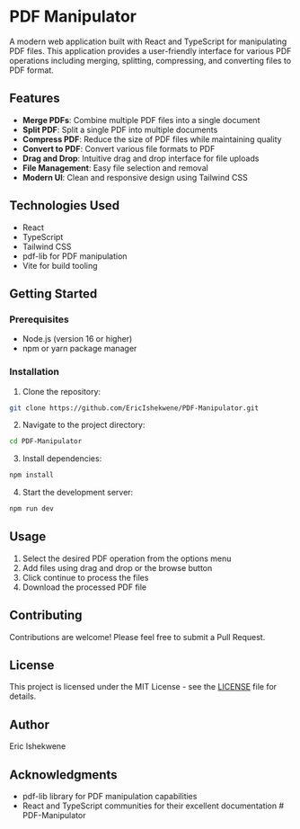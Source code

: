 # PDF Manipulator

A modern web application built with React and TypeScript for manipulating PDF files. This application provides a user-friendly interface for various PDF operations including merging, splitting, compressing, and converting files to PDF format.

## Features

- **Merge PDFs**: Combine multiple PDF files into a single document
- **Split PDF**: Split a single PDF into multiple documents
- **Compress PDF**: Reduce the size of PDF files while maintaining quality
- **Convert to PDF**: Convert various file formats to PDF
- **Drag and Drop**: Intuitive drag and drop interface for file uploads
- **File Management**: Easy file selection and removal
- **Modern UI**: Clean and responsive design using Tailwind CSS

## Technologies Used

- React
- TypeScript
- Tailwind CSS
- pdf-lib for PDF manipulation
- Vite for build tooling

## Getting Started

### Prerequisites

- Node.js (version 16 or higher)
- npm or yarn package manager

### Installation

1. Clone the repository:
```bash
git clone https://github.com/EricIshekwene/PDF-Manipulator.git
```

2. Navigate to the project directory:
```bash
cd PDF-Manipulator
```

3. Install dependencies:
```bash
npm install
```

4. Start the development server:
```bash
npm run dev
```

## Usage

1. Select the desired PDF operation from the options menu
2. Add files using drag and drop or the browse button
3. Click continue to process the files
4. Download the processed PDF file

## Contributing

Contributions are welcome! Please feel free to submit a Pull Request.

## License

This project is licensed under the MIT License - see the [LICENSE](LICENSE) file for details.

## Author

Eric Ishekwene

## Acknowledgments

- pdf-lib library for PDF manipulation capabilities
- React and TypeScript communities for their excellent documentation
#   P D F - M a n i p u l a t o r 
 
 